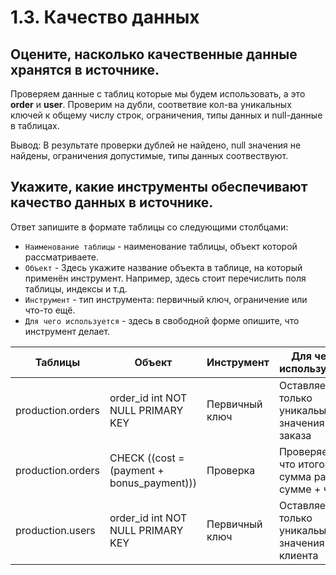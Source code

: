 # 1.3. Качество данных

## Оцените, насколько качественные данные хранятся в источнике.
Проверяем данные с таблиц которые мы будем использовать, а это **order** и **user**. Проверим на дубли, соответвие кол-ва уникальных ключей к общему числу строк, ограничения, типы данных и null-данные в таблицах.

Вывод: В результате проверки дублей не найдено, null значения не найдены, ограничения допустимые, типы данных соотвествуют.

## Укажите, какие инструменты обеспечивают качество данных в источнике.
Ответ запишите в формате таблицы со следующими столбцами:
- `Наименование таблицы` - наименование таблицы, объект которой рассматриваете.
- `Объект` - Здесь укажите название объекта в таблице, на который применён инструмент. Например, здесь стоит перечислить поля таблицы, индексы и т.д.
- `Инструмент` - тип инструмента: первичный ключ, ограничение или что-то ещё.
- `Для чего используется` - здесь в свободной форме опишите, что инструмент делает.


| Таблицы             | Объект                      | Инструмент      | Для чего используется |
| ------------------- | --------------------------- | --------------- | --------------------- |
| production.orders | order_id int NOT NULL PRIMARY KEY | Первичный ключ  | Оставляет только уникальые значения заказа |
|production.orders|CHECK ((cost = (payment + bonus_payment)))|Проверка|Проверяет что итоговая сумма равна сумме + чай|
|production.users|order_id int NOT NULL PRIMARY KEY| Первичный ключ  | Оставляет только уникальые значения клиента|